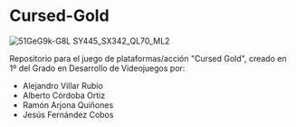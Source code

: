 # Cursed-Gold

![51GeG9k-G8L _SY445_SX342_QL70_ML2_](https://user-images.githubusercontent.com/26839661/117896779-98fbc080-b2c1-11eb-99b7-09213b361821.jpg)


Repositorio para el juego de plataformas/acción "Cursed Gold", creado en 1º del Grado en Desarrollo de Videojuegos por:

- Alejandro Villar Rubio
- Alberto Córdoba Ortiz
- Ramón Arjona Quiñones
- Jesús Fernández Cobos
